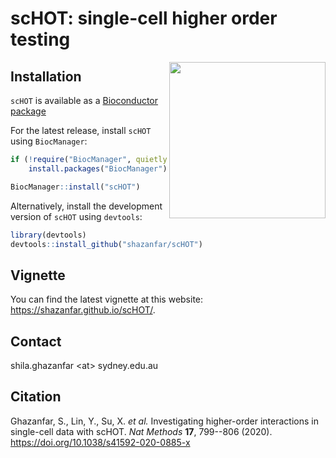 # scHOT: single-cell higher order testing

<img src="man/figures/scHOT_hex.png" align="right" width="250"/>

## Installation

`scHOT` is available as a [Bioconductor package](https://bioconductor.org/packages/release/bioc/html/scHOT.html)

For the latest release, install `scHOT` using `BiocManager`:

```r
if (!require("BiocManager", quietly = TRUE))
    install.packages("BiocManager")

BiocManager::install("scHOT")
```

Alternatively, install the development version of `scHOT` using `devtools`:

```r
library(devtools)
devtools::install_github("shazanfar/scHOT")
```

## Vignette

You can find the latest vignette at this website: https://shazanfar.github.io/scHOT/.


## Contact

shila.ghazanfar \<at\> sydney.edu.au

## Citation

Ghazanfar, S., Lin, Y., Su, X. *et al.* Investigating higher-order interactions in single-cell data with scHOT. *Nat Methods* **17**, 799--806 (2020). https://doi.org/10.1038/s41592-020-0885-x
